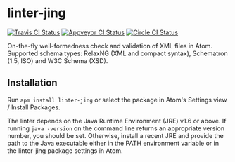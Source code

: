 # linter-jing

[![Travis CI Status](https://travis-ci.org/aerhard/linter-jing.svg?branch=master)](https://travis-ci.org/aerhard/linter-jing)
[![Appveyor CI Status](https://ci.appveyor.com/api/projects/status/github/aerhard/linter-jing?branch=master&svg=true)](https://ci.appveyor.com/project/aerhard/linter-jing)
[![Circle CI Status](https://circleci.com/gh/aerhard/linter-jing/tree/master.svg?style=shield&circle-token=93c48cdbcad41ba1b7cd08f231286b94b195de53)](https://circleci.com/gh/aerhard/linter-jing)

On-the-fly well-formedness check and validation of XML files in Atom. Supported schema types: RelaxNG (XML and compact syntax), Schematron (1.5, ISO) and W3C Schema (XSD).

## Installation

Run `apm install linter-jing` or select the package in Atom's Settings view / Install Packages.

The linter depends on the Java Runtime Environment (JRE) v1.6 or above. If running `java -version` on the command line returns an appropriate version number, you should be set. Otherwise, install a recent JRE and provide the path to the Java executable either in the PATH environment variable or in the linter-jing package settings in Atom.
